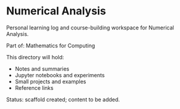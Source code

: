 # Numerical Analysis

Personal learning log and course-building workspace for Numerical Analysis.

Part of: Mathematics for Computing

This directory will hold:
- Notes and summaries
- Jupyter notebooks and experiments
- Small projects and examples
- Reference links

Status: scaffold created; content to be added.
